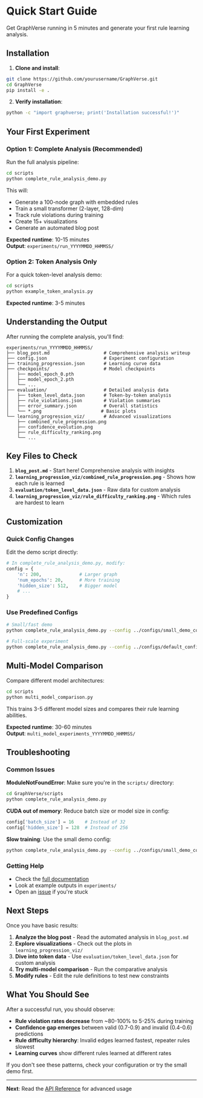 # Quick Start Guide

Get GraphVerse running in 5 minutes and generate your first rule learning analysis.

## Installation

1. **Clone and install**:
```bash
git clone https://github.com/yourusername/GraphVerse.git
cd GraphVerse
pip install -e .
```

2. **Verify installation**:
```bash
python -c "import graphverse; print('Installation successful!')"
```

## Your First Experiment

### Option 1: Complete Analysis (Recommended)

Run the full analysis pipeline:

```bash
cd scripts
python complete_rule_analysis_demo.py
```

This will:
- Generate a 100-node graph with embedded rules
- Train a small transformer (2-layer, 128-dim)
- Track rule violations during training
- Create 15+ visualizations
- Generate an automated blog post

**Expected runtime**: 10-15 minutes  
**Output**: `experiments/run_YYYYMMDD_HHMMSS/`

### Option 2: Token Analysis Only

For a quick token-level analysis demo:

```bash
cd scripts  
python example_token_analysis.py
```

**Expected runtime**: 3-5 minutes

## Understanding the Output

After running the complete analysis, you'll find:

```
experiments/run_YYYYMMDD_HHMMSS/
├── blog_post.md                    # Comprehensive analysis writeup
├── config.json                     # Experiment configuration
├── training_progression.json       # Learning curve data
├── checkpoints/                    # Model checkpoints
│   ├── model_epoch_0.pth
│   ├── model_epoch_2.pth
│   └── ...
├── evaluation/                     # Detailed analysis data
│   ├── token_level_data.json       # Token-by-token analysis
│   ├── rule_violations.json        # Violation summaries  
│   ├── error_summary.json          # Overall statistics
│   └── *.png                      # Basic plots
└── learning_progression_viz/       # Advanced visualizations
    ├── combined_rule_progression.png
    ├── confidence_evolution.png
    ├── rule_difficulty_ranking.png
    └── ...
```

## Key Files to Check

1. **`blog_post.md`** - Start here! Comprehensive analysis with insights
2. **`learning_progression_viz/combined_rule_progression.png`** - Shows how each rule is learned
3. **`evaluation/token_level_data.json`** - Raw data for custom analysis
4. **`learning_progression_viz/rule_difficulty_ranking.png`** - Which rules are hardest to learn

## Customization

### Quick Config Changes

Edit the demo script directly:
```python
# In complete_rule_analysis_demo.py, modify:
config = {
    'n': 200,              # Larger graph  
    'num_epochs': 20,      # More training
    'hidden_size': 512,    # Bigger model
    # ...
}
```

### Use Predefined Configs

```bash
# Small/fast demo
python complete_rule_analysis_demo.py --config ../configs/small_demo_config.json

# Full-scale experiment  
python complete_rule_analysis_demo.py --config ../configs/default_config.json
```

## Multi-Model Comparison

Compare different model architectures:

```bash
cd scripts
python multi_model_comparison.py
```

This trains 3-5 different model sizes and compares their rule learning abilities.

**Expected runtime**: 30-60 minutes  
**Output**: `multi_model_experiments_YYYYMMDD_HHMMSS/`

## Troubleshooting

### Common Issues

**ModuleNotFoundError**: Make sure you're in the `scripts/` directory:
```bash
cd GraphVerse/scripts
python complete_rule_analysis_demo.py
```

**CUDA out of memory**: Reduce batch size or model size in config:
```python
config['batch_size'] = 16    # Instead of 32
config['hidden_size'] = 128  # Instead of 256  
```

**Slow training**: Use the small demo config:
```bash
python complete_rule_analysis_demo.py --config ../configs/small_demo_config.json
```

### Getting Help

- Check the [full documentation](../README.md)
- Look at example outputs in `experiments/`
- Open an [issue](https://github.com/yourusername/GraphVerse/issues) if you're stuck

## Next Steps

Once you have basic results:

1. **Analyze the blog post** - Read the automated analysis in `blog_post.md`
2. **Explore visualizations** - Check out the plots in `learning_progression_viz/`  
3. **Dive into token data** - Use `evaluation/token_level_data.json` for custom analysis
4. **Try multi-model comparison** - Run the comparative analysis
5. **Modify rules** - Edit the rule definitions to test new constraints

## What You Should See

After a successful run, you should observe:

- **Rule violation rates decrease** from ~80-100% to 5-25% during training
- **Confidence gap emerges** between valid (0.7-0.9) and invalid (0.4-0.6) predictions  
- **Rule difficulty hierarchy**: Invalid edges learned fastest, repeater rules slowest
- **Learning curves** show different rules learned at different rates

If you don't see these patterns, check your configuration or try the small demo first.

---

**Next**: Read the [API Reference](api.md) for advanced usage